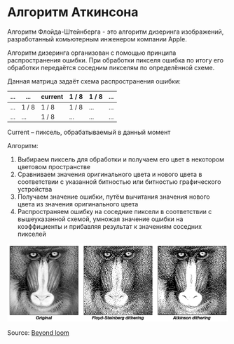 # Алгоритм Аткинсона
Алгоритм Флойда-Штейнберга - это алгоритм дизеринга изображений, разработанный комьютерным инженером компании Apple.

Алгоритм дизеринга организован с помощью принципа распространения ошибки. При обработки пикселя ошибка по итогу его обработки передаётся соседним
пикселям по определённой схеме.

Данная матрица задаёт схема распространения ошибки:

| ... | ...   | current | 1 / 8 | 1 / 8 | ... |
|-----|-------|---------|-------|-------|-----|
| ... | 1 / 8 | 1 / 8   | 1 / 8 | ...   | ... |
| ... | ...   | 1 / 8   | ...   | ...   | ... |

Current – пиксель, обрабатываемый в данный момент

Алгоритм:
1) Выбираем пиксель для обработки и получаем его цвет в некотором цветовом пространстве
2) Сравниваем значения оригинального цвета и нового цвета в соответствии с указанной битностью или битностью графического устройства
3) Получаем значение ошибки, путём вычитания значения нового цвета из значения оригинального цвета
4) Распространяем ошибку на соседние пиксели в соответствии с вышеуказанной схемой, умножая значение ошибки на коэффициенты и прибавляя
   результат к значениям соседних пикселей

![example](content/FloydSteinber_vs_Atkinson.png)

Source: [Beyond loom](https://beyondloom.com/blog/dither.html)